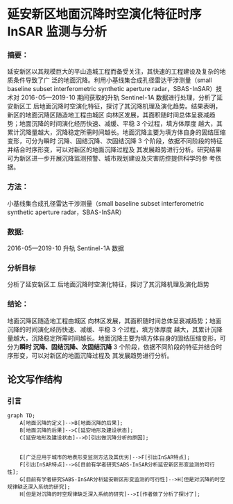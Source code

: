 # 延安新区地面沉降时空演化特征时序 InSAR 监测与分析

### 摘要：
延安新区以其规模巨大的平山造城工程而备受关注，其快速的工程建设及复杂的地质条件导致了广
泛的地面沉降。利用小基线集合成孔径雷达干涉测量（small baseline subset interferometric synthetic aperture
radar，SBAS⁃InSAR）技术对 2016⁃05—2019⁃10 期间获取的升轨 Sentinel⁃1A 数据进行处理，分析了延安新区工
后地面沉降时空演化特征，探讨了其沉降机理及演化趋势。结果表明，新区的地面沉降区随造地工程由城区
向林区发展，其面积随时间总体呈衰减趋势；地面沉降的时间演化经历快速、减缓、平稳 3 个过程，填方体厚度
越大，其累计沉降量越大，沉降稳定所需时间越长。地面沉降主要为填方体自身的固结压缩变形，可分为瞬时
沉降、固结沉降、次固结沉降 3 个阶段，依据不同阶段的特征并结合时序形变，可以对新区的地面沉降过程及
其发展趋势进行分析。研究结果可为新区进一步开展沉降监测预警、城市规划建设及灾害防控提供科学的参
考依据。

### 方法：
小基线集合成孔径雷达干涉测量（small baseline subset interferometric synthetic aperture radar，SBAS⁃InSAR）

### 数据: 
2016⁃05—2019⁃10 升轨 Sentinel⁃1A 数据

### 分析目标
分析了延安新区工
后地面沉降时空演化特征，探讨了其沉降机理及演化趋势

### 结论：
地面沉降区随造地工程由城区
向林区发展，其面积随时间总体呈衰减趋势；地面沉降的时间演化经历快速、减缓、平稳 3 个过程，填方体厚度
越大，其累计沉降量越大，沉降稳定所需时间越长。地面沉降主要为填方体自身的固结压缩变形，可分为**瞬时
沉降、固结沉降、次固结沉降** 3 个阶段，依据不同阶段的特征并结合时序形变，可以对新区的地面沉降过程及
其发展趋势进行分析。












## 论文写作结构

### 引言

```mermaid
graph TD;
    A[地面沉降的定义]-->B[地面沉降的后果];
    B[地面沉降的后果]-->C[延安地形及建设状态];
    C[延安地形及建设状态]-->D[引出做沉降分析的原因];
   
   
    E[广泛应用于城市的地表形变监测方法及其优劣]-->F[引出InSAR特点];
    F[引出InSAR特点]-->G[目前有学者研究SABS-InSAR分析延安新区形变监测的可行性];
    G[目前有学者研究SABS-InSAR分析延安新区形变监测的可行性]-->H[但是对沉降的时空规律缺乏深入系统的研究];
    H[但是对沉降的时空规律缺乏深入系统的研究]-->I[作者做了分析了探讨了];
```


















